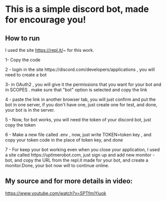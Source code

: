 # This is a simple discord bot, made for encourage you!

## How to run
I used the site https://repl.it/~ for this work. 

<p>1- Copy the code</p>
<p>2 - login in the site https://discord.com/developers/applications , you will need to create a bot
<p>3- in OAuth2 , you will give it the permissions that you want for your bot and in SCOPES . make sure that "bot" option is selected and copy the link
<p>4 - paste the link in another browser tab, you will just confirm and put the bot in one server, if you don't have one, just create one for test, and done, your bot is in the server.
<p>5 - Now, for bot works, you will need the token of your discord bot, just copy the token
<p>6 - Make a new file called .env , now, just write  TOKEN=token key , and copy your token code in the place of token key, and done
<p>7 - For keep your bot working even when you close your application, I used a site called https://uptimerobot.com, just sign up and add new monitor - bot, and copy the URL from the repl.it made for your bot, and create a monitor.Done, your bot now will to continue online.

## My source and for more details in video:
https://www.youtube.com/watch?v=SPTfmiYiuok 
